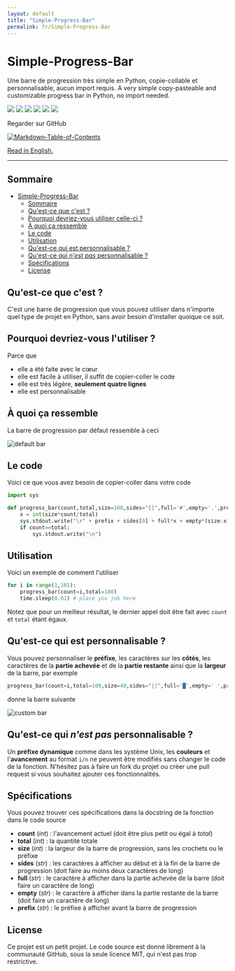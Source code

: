 ```yaml
---
layout: default
title: "Simple-Progress-Bar"
permalink: fr/Simple-Progress-Bar
---
```


# Simple-Progress-Bar
Une barre de progression très simple en Python, copie-collable et personnalisable, aucun import requis.
A very simple copy-pasteable and customizable progress bar in Python, no import needed.

![](https://img.shields.io/badge/status-Finished-green) ![](https://img.shields.io/github/license/Relex12/Simple-Progress-Bar) ![](https://img.shields.io/github/repo-size/Relex12/Simple-Progress-Bar) ![](https://img.shields.io/github/languages/top/Relex12/Simple-Progress-Bar) ![](https://img.shields.io/github/last-commit/Relex12/Simple-Progress-Bar) ![](https://img.shields.io/github/stars/Relex12/Simple-Progress-Bar)

Regarder sur GitHub

[![Markdown-Table-of-Contents](https://github-readme-stats.vercel.app/api/pin/?username=Relex12&repo=Simple-Progress-Bar)](https://github.com/Relex12/Simple-Progress-Bar)

[Read in English.](https://relex12.github.io/Simple-Progress-Bar)

---

## Sommaire

* [Simple-Progress-Bar](#simple-progress-bar)
    * [Sommaire](#sommaire)
    * [Qu'est-ce que c'est ?](#qu'est-ce-que-c'est-)
    * [Pourquoi devriez-vous utiliser celle-ci ?](#pourquoi-devriez-vous-utiliser-celle-ci-)
    * [À quoi ça ressemble](#à-quoi-ça-ressemble)
    * [Le code](#le-code)
    * [Utilisation](#utilisation)
    * [Qu'est-ce qui est personnalisable ?](#qu'est-ce-qui-est-personnalisable-)
    * [Qu'est-ce qui *n'est pas* personnalisable ?](#qu'est-ce-qui-n'est-pas-personnalisable-)
    * [Spécifications](#spécifications)
    * [License](#license)

<!-- table of contents created by Adrian Bonnet, see https://Relex12.github.io/Markdown-Table-of-Contents for more -->



## Qu'est-ce que c'est ?

C'est une barre de progression que vous pouvez utiliser dans n'importe quel type de projet en Python, sans avoir besoin d'installer quoique ce soit.



## Pourquoi devriez-vous l'utiliser ?

Parce que

*   elle a été faite avec le cœur
*   elle est facile à utiliser, il suffit de copier-coller le code
*   elle est très légère, **seulement quatre lignes**
*   elle est personnalisable



## À quoi ça ressemble

La barre de progression par défaut ressemble à ceci

![default bar](https://raw.githubusercontent.com/Relex12/Simple-Progress-Bar/main/img/default_bar.png)



## Le code

Voici ce que vous avez besoin de copier-coller dans votre code

```python
import sys

def progress_bar(count,total,size=100,sides="[]",full='#',empty='.',prefix=""):
    x = int(size*count/total)
    sys.stdout.write("\r" + prefix + sides[0] + full*x + empty*(size-x) + sides[1] + ' ' + str(count).rjust(len(str(total)),' ')+"/"+str(total))
    if count==total:
        sys.stdout.write("\n")
```



## Utilisation

Voici un exemple de comment l'utiliser

```python
for i in range(1,101):
	progress_bar(count=i,total=100)
    time.sleep(0.01) # place you job here
```

Notez que pour un meilleur résultat, le dernier appel doit être fait avec `count` et `total` étant égaux.



## Qu'est-ce qui est personnalisable ?

Vous pouvez personnaliser le **préfixe**, les caractères sur les **côtés**, les caractères de la **partie achevée** et de la **partie restante** ainsi que la **largeur** de la barre, par exemple

```python
progress_bar(count=i,total=100,size=40,sides="||",full='█',empty=' ',prefix="working...")
```

donne la barre suivante

![custom bar](https://raw.githubusercontent.com/Relex12/Simple-Progress-Bar/main/img/custom_bar.png)



## Qu'est-ce qui *n'est pas* personnalisable ?

Un **préfixe dynamique** comme dans les système Unix, les **couleurs** et l'**avancement** au format `i/n` ne peuvent être modifiés sans changer le code de la fonction. N'hésitez pas à faire un fork du projet ou créer une pull request si vous souhaitez ajouter ces fonctionnalités.



## Spécifications

Vous pouvez trouver ces spécifications dans la docstring de la fonction dans le code source

* **count** (*int*) : l'avancement actuel (doit être plus petit ou égal à *total*)
* **total** (*int*) : la quantité totale
* **size** (*int*) : la largeur de la barre de progression, sans les crochets ou le préfixe
* **sides** (*str*) : les caractères à afficher au début et à la fin de la barre de progression (doit faire au moins deux caractères de long)
* **full** (*str*) : le caractère à afficher dans la partie achevée de la barre (doit faire un caractère de long)
* **empty** (*str*) : le caractère à afficher dans la partie restante de la barre (doit faire un caractère de long)
* **prefix** (*str*) : le préfixe à afficher avant la barre de progression



## License

Ce projet est un petit projet. Le code source est donné librement à la communauté GitHub, sous la seule licence MIT, qui n'est pas trop restrictive.
